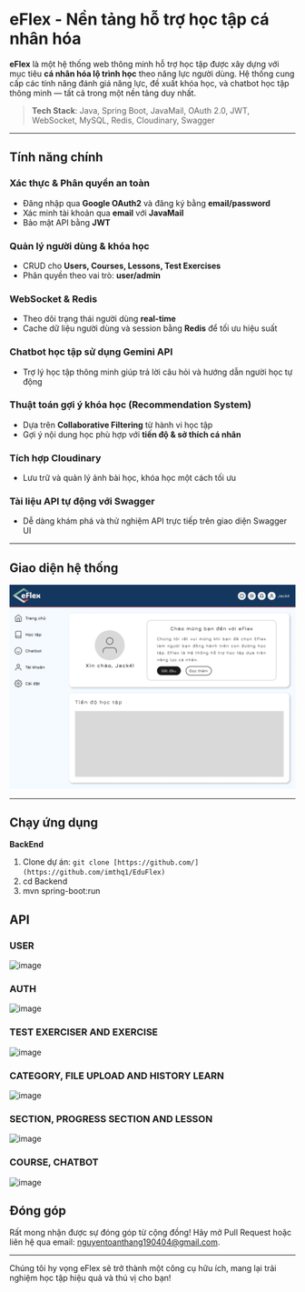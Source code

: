 # eFlex - Nền tảng hỗ trợ học tập cá nhân hóa

**eFlex** là một hệ thống web thông minh hỗ trợ học tập được xây dựng với mục tiêu **cá nhân hóa lộ trình học** theo năng lực người dùng. Hệ thống cung cấp các tính năng đánh giá năng lực, đề xuất khóa học, và chatbot học tập thông minh — tất cả trong một nền tảng duy nhất.

> **Tech Stack**: Java, Spring Boot, JavaMail, OAuth 2.0, JWT, WebSocket, MySQL, Redis, Cloudinary, Swagger

---

##  Tính năng chính

###  Xác thực & Phân quyền an toàn
-  Đăng nhập qua **Google OAuth2** và đăng ký bằng **email/password**
-  Xác minh tài khoản qua **email** với **JavaMail**
-  Bảo mật API bằng **JWT**

###  Quản lý người dùng & khóa học
-  CRUD cho **Users, Courses, Lessons, Test Exercises**
-  Phân quyền theo vai trò: **user/admin**

###  WebSocket & Redis
-  Theo dõi trạng thái người dùng **real-time**
-  Cache dữ liệu người dùng và session bằng **Redis** để tối ưu hiệu suất

###  Chatbot học tập sử dụng Gemini API
-  Trợ lý học tập thông minh giúp trả lời câu hỏi và hướng dẫn người học tự động

###  Thuật toán gợi ý khóa học (Recommendation System)
-  Dựa trên **Collaborative Filtering** từ hành vi học tập
-  Gợi ý nội dung học phù hợp với **tiến độ & sở thích cá nhân**

###  Tích hợp Cloudinary
-  Lưu trữ và quản lý ảnh bài học, khóa học một cách tối ưu

###  Tài liệu API tự động với Swagger
-  Dễ dàng khám phá và thử nghiệm API trực tiếp trên giao diện Swagger UI


---

##  Giao diện hệ thống

![eFlex Screenshot](./HomePage.png)

---
##  Chạy ứng dụng 
**BackEnd**
1. Clone dự án: `git clone [https://github.com/](https://github.com/imthq1/EduFlex)`
2. cd Backend
3. mvn spring-boot:run


## API 
### USER
![image](https://github.com/user-attachments/assets/d7166c30-8b97-4d8c-bc35-fddcdccd4240)

### AUTH
![image](https://github.com/user-attachments/assets/c78869ee-dceb-4b68-879b-9b4e5a30cff7)
### TEST EXERCISER AND EXERCISE
![image](https://github.com/user-attachments/assets/e4840d0a-dd15-4f3e-b0fb-a5d8c6604877)
### CATEGORY, FILE UPLOAD AND HISTORY LEARN
![image](https://github.com/user-attachments/assets/32fb178c-fed5-4bfa-9234-31c5d13e2310)
### SECTION, PROGRESS SECTION AND LESSON
![image](https://github.com/user-attachments/assets/6e23262f-a2dd-4ced-9393-2e5ced13c2ee)
### COURSE, CHATBOT
![image](https://github.com/user-attachments/assets/7391c50a-ddea-476c-86dc-72527d5b5b79)

##  Đóng góp
Rất mong nhận được sự đóng góp từ cộng đồng! Hãy mở Pull Request hoặc liên hệ qua email: nguyentoanthang190404@gmail.com.

---

Chúng tôi hy vọng eFlex sẽ trở thành một công cụ hữu ích, mang lại trải nghiệm học tập hiệu quả và thú vị cho bạn!
